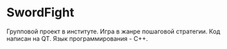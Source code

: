 # SwordFight

Групповой проект в институте. Игра в жанре пошаговой стратегии. Код написан на QT. Язык программирования - С++.
